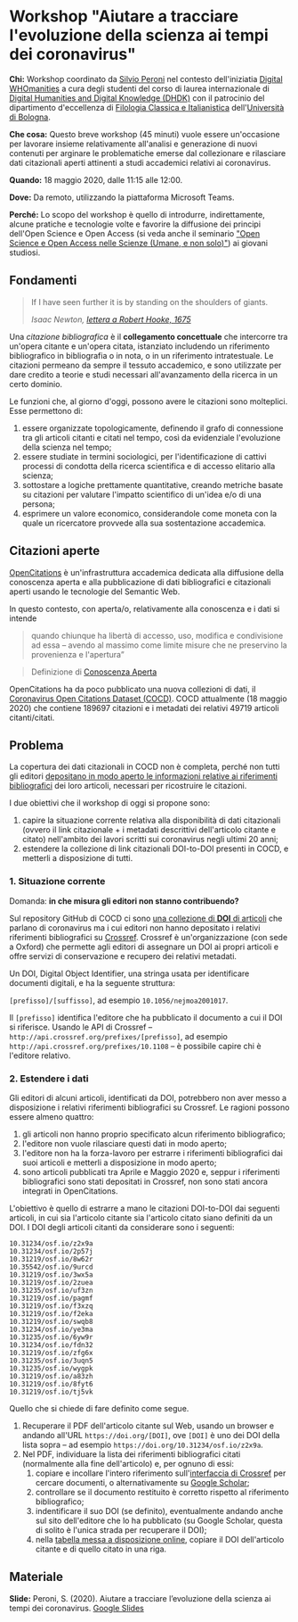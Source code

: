 # Workshop "Aiutare a tracciare l'evoluzione della scienza ai tempi dei coronavirus"

**Chi:** Workshop coordinato da [Silvio Peroni](https://www.unibo.it/sitoweb/silvio.peroni/) nel contesto dell'iniziatia [Digital WHOmanities](https://digital-whomanities.github.io/dwho.github.io/) a cura degli studenti del corso di laurea internazionale di [Digital Humanities and Digital Knowledge (DHDK)](https://corsi.unibo.it/2cycle/DigitalHumanitiesKnowledge) con il patrocinio del dipartimento d'eccellenza di [Filologia Classica e Italianistica](https://ficlit.unibo.it/) dell'[Università di Bologna](https://www.unibo.it).

**Che cosa:** Questo breve workshop (45 minuti) vuole essere un'occasione per lavorare insieme relativamente all'analisi e generazione di nuovi contenuti per arginare le problematiche emerse dal collezionare e rilasciare dati citazionali aperti attinenti a studi accademici relativi ai coronavirus.

**Quando:** 18 maggio 2020, dalle 11:15 alle 12:00.

**Dove:** Da remoto, utilizzando la piattaforma Microsoft Teams.

**Perché:** Lo scopo del workshop è quello di introdurre, indirettamente, alcune pratiche e tecnologie volte e favorire la diffusione dei principi dell'Open Science e Open Access (si veda anche il seminario ["Open Science e Open Access nelle Scienze (Umane, e non solo)"](https://github.com/open-sci/seminar-2019-06)) ai giovani studiosi.

## Fondamenti

> If I have seen further it is by standing on the shoulders of giants.
> 
> *Isaac Newton, [lettera a Robert Hooke, 1675](https://discover.hsp.org/Record/dc-9792)*

Una *citazione bibliografica* è il **collegamento concettuale** che intercorre tra un'opera citante e un'opera citata, istanziato includendo un riferimento bibliografico in bibliografia o in nota, o in un riferimento intratestuale. Le citazioni permeano da sempre il tessuto accademico, e sono utilizzate per dare credito a teorie e studi necessari all'avanzamento della ricerca in un certo dominio.

Le funzioni che, al giorno d'oggi, possono avere le citazioni sono molteplici. Esse permettono di:

1. essere organizzate topologicamente, definendo il grafo di connessione tra gli articoli citanti e citati nel tempo, così da evidenziale l'evoluzione della scienza nel tempo; 
2. essere studiate in termini sociologici, per l'identificazione di cattivi processi di condotta della ricerca scientifica e di accesso elitario alla scienza; 
3. sottostare a logiche prettamente quantitative, creando metriche basate su citazioni per valutare l'impatto scientifico di un'idea e/o di una persona; 
4. esprimere un valore economico, considerandole come moneta con la quale un ricercatore provvede alla sua sostentazione accademica.

## Citazioni aperte

[OpenCitations](http://opencitations.net) è un'infrastruttura accademica dedicata alla diffusione della conoscenza aperta e alla pubblicazione di dati bibliografici e citazionali aperti usando le tecnologie del Semantic Web.

In questo contesto, con aperta/o, relativamente alla conoscenza e i dati si intende

> quando chiunque ha libertà di accesso, uso, modifica e condivisione ad essa – avendo al massimo come limite misure che ne preservino la provenienza e l'apertura”

>
> Definizione di [Conoscenza Aperta](https://opendefinition.org/od/2.0/it/) 

OpenCitations ha da poco pubblicato una nuova collezioni di dati, il [Coronavirus Open Citations Dataset (COCD)](https://opencitations.github.io/coronavirus/). COCD attualmente (18 maggio 2020) che contiene 189697 citazioni e i metadati dei relativi 49719 articoli citanti/citati.

## Problema

La copertura dei dati citazionali in COCD non è completa, perché non tutti gli editori [depositano in modo aperto le informazioni relative ai riferimenti bibliografici](https://magazine.unibo.it/archivio/2017/04/07/initiative-for-open-citations-arrivano-i-big-data-liberi-delle-citazioni-scientifiche) dei loro articoli, necessari per ricostruire le citazioni.

I due obiettivi che il workshop di oggi si propone sono:

1. capire la situazione corrente relativa alla disponibilità di dati citazionali (ovvero il link citazionale + i metadati descrittivi dell'articolo citante e citato) nell'ambito dei lavori scritti sui coronavirus negli ultimi 20 anni;
2. estendere la collezione di link citazionali DOI-to-DOI presenti in COCD, e metterli a disposizione di tutti.

### 1. Situazione corrente

Domanda: **in che misura gli editori non stanno contribuendo?** 

Sul repository GitHub di COCD ci sono [una collezione di **DOI** di articoli](https://github.com/opencitations/coronavirus/blob/master/data/dois_no_ref.csv) che parlano di coronavirus ma i cui editori non hanno depositato i relativi riferimenti bibliografici su [Crossref](https://crossref.org). Crossref è un'organizzazione (con sede a Oxford) che permette agli editori di assegnare un DOI ai propri articoli e offre servizi di conservazione e recupero dei relativi metadati.

Un DOI, Digital Object Identifier, una stringa usata per identificare documenti digitali, e ha la seguente struttura:

`[prefisso]/[suffisso]`, ad esempio `10.1056/nejmoa2001017`.

Il `[prefisso]` identifica l'editore che ha pubblicato il documento a cui il DOI si riferisce. Usando le API di Crossref – `http://api.crossref.org/prefixes/[prefisso]`, ad esempio `http://api.crossref.org/prefixes/10.1108` – è possibile capire chi è l'editore relativo.

### 2. Estendere i dati

Gli editori di alcuni articoli, identificati da DOI, potrebbero non aver messo a disposizione i relativi riferimenti bibliografici su Crossref. Le ragioni possono essere almeno quattro:

1. gli articoli non hanno proprio specificato alcun riferimento bibliografico;
2. l'editore non vuole rilasciare questi dati in modo aperto;
3. l'editore non ha la forza-lavoro per estrarre i riferimenti bibliografici dai suoi articoli e metterli a disposizione in modo aperto;
4. sono articoli pubblicati tra Aprile e Maggio 2020 e, seppur i riferimenti bibliografici sono stati depositati in Crossref, non sono stati ancora integrati in OpenCitations.

L'obiettivo è quello di estrarre a mano le citazioni DOI-to-DOI dai seguenti articoli, in cui sia l'articolo citante sia l'articolo citato siano definiti da un DOI. I DOI degli articoli citanti da considerare sono i seguenti:

```
10.31234/osf.io/z2x9a
10.31234/osf.io/2p57j
10.31219/osf.io/8w62r
10.35542/osf.io/9urcd
10.31219/osf.io/3wx5a
10.31219/osf.io/2zuea
10.31235/osf.io/uf3zn
10.31219/osf.io/pagmf
10.31219/osf.io/f3xzq
10.31219/osf.io/f2eka
10.31219/osf.io/swqb8
10.31234/osf.io/ye3ma
10.31235/osf.io/6yw9r
10.31234/osf.io/fdn32
10.31219/osf.io/zfg6x
10.31235/osf.io/3uqn5
10.31235/osf.io/wygpk
10.31219/osf.io/a83zh
10.31219/osf.io/8fyt6
10.31219/osf.io/tj5vk
```

Quello che si chiede di fare definito come segue.

1. Recuperare il PDF dell'articolo citante sul Web, usando un browser e andando all'URL `https://doi.org/[DOI]`, ove `[DOI]` è uno dei DOI della lista sopra – ad esempio `https://doi.org/10.31234/osf.io/z2x9a`.
2. Nel PDF, individuare la lista dei riferimenti bibliografici citati (normalmente alla fine dell'articolo) e, per ognuno di essi:
   1. copiare e incollare l'intero riferimento sull'[interfaccia di Crossref](https://search.crossref.org) per cercare documenti, o alternativamente su [Google Scholar](https://scholar.google.it);
   2. controllare se il documento restituito è corretto rispetto al riferimento bibliografico;
   3. indentificare il suo DOI (se definito), eventualmente andando anche sul sito dell'editore che lo ha pubblicato (su Google Scholar, questa di solito è l'unica strada per recuperare il DOI);
   4. nella [tabella messa a disposizione online](https://docs.google.com/spreadsheets/d/1oawnoCN7wVDBmeosuA28j1qtodBvHfdzFIApmbMzgWg/edit?usp=sharing), copiare il DOI dell'articolo citante e di quello citato in una riga.

## Materiale

**Slide:** Peroni, S. (2020). Aiutare a tracciare l’evoluzione della scienza ai tempi dei coronavirus. [Google Slides](https://docs.google.com/presentation/d/1StnDA2RVmAOxUii_Xk1mNbLiRdadF-IOrQ1VBqAcjRs/edit?usp=sharing) 